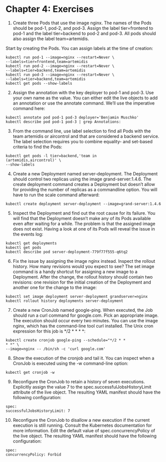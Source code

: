 # Chapter 4: Exercises
1. Create three Pods that use the image nginx. The names of the Pods should be pod-1, pod-2, and pod-3. Assign the label tier=frontend to pod-1 and the label tier=backend to pod-2 and pod-3. All pods should also assign the label team=artemidis.

Start by creating the Pods. You can assign labels at the time of creation:
```
kubectl run pod-1 --image=nginx --restart=Never \
--labels=tier=frontend,team=artemidis
kubectl run pod-2 --image=nginx --restart=Never \
--labels=tier=backend,team=artemidis
kubectl run pod-3 --image=nginx --restart=Never \
--labels=tier=backend,team=artemidis
kubectl get pods --show-labels
```
2. Assign the annotation with the key deployer to pod-1 and pod-3. Use your own name as the value.
You can either edit the live objects to add an annotation or use the annotate command. We’ll use the imperative command here:
```
kubectl annotate pod pod-1 pod-3 deployer='Benjamin Muschko'
kubectl describe pod pod-1 pod-3 | grep Annotations:
```
3. From the command line, use label selection to find all Pods with the team artemidis or aircontrol and that are considered a backend service.
The label selection requires you to combine equality- and set-based criteria to find the Pods:
```
kubectl get pods -l tier=backend,'team in
(artemidis,aircontrol)' \
--show-labels
```
4. Create a new Deployment named server-deployment. The Deployment should control two replicas using the image grand-server:1.4.6.
The create deployment command creates a Deployment but doesn’t allow for providing the number of replicas as a commandline option. You will have to run the scale command afterward:
```
kubectl create deployment server-deployment --image=grand-server:1.4.6
```
5. Inspect the Deployment and find out the root cause for its failure.
You will find that the Deployment doesn’t make any of its Pods available even after waiting for a while. The problem is that the assigned image does not exist. Having a look at one of its Pods will reveal the issue in the events log:
```
kubectl get deployments
kubectl get pods
kubectl describe pod server-deployment-779f77f555-q6tq2
```
6. Fix the issue by assigning the image nginx instead. Inspect the rollout history. How many revisions would you expect to see?
The set image command is a handy shortcut for assigning a new image to a Deployment. After the change, the rollout history should contain two revisions: one revision for the initial creation of the Deployment and another one for the change to the image:
```
kubectl set image deployment server-deployment grandserver=nginx
kubectl rollout history deployments server-deployment
```
7. Create a new CronJob named google-ping. When executed, the Job should run a curl command for google.com. Pick an appropriate image. The execution should occur every two minutes.
You can use the image nginx, which has the command-line tool curl installed. The Unix cron expression for this job is */2 * * * *:
```
kubectl create cronjob google-ping --schedule="*/2 * *
* *" \
--image=nginx -- /bin/sh -c 'curl google.com'
```
8. Show the execution of the cronjob and tail it. 
You can inspect when a CronJob is executed using the -w command-line option:
```
kubectl get cronjob -w
```
9. Reconfigure the CronJob to retain a history of seven executions.
Explicitly assign the value 7 to the spec.successfulJobsHistoryLimit attribute of the live object. The resulting YAML manifest should have the following configuration:
```
spec:
successfulJobsHistoryLimit: 7
```
10. Reconfigure the CronJob to disallow a new execution if the current execution is still running. Consult the Kubernetes documentation for more information.
Edit the default value of spec.concurrencyPolicy of the live object. The resulting YAML manifest should have the following configuration:
```
spec:
concurrencyPolicy: Forbid
```
